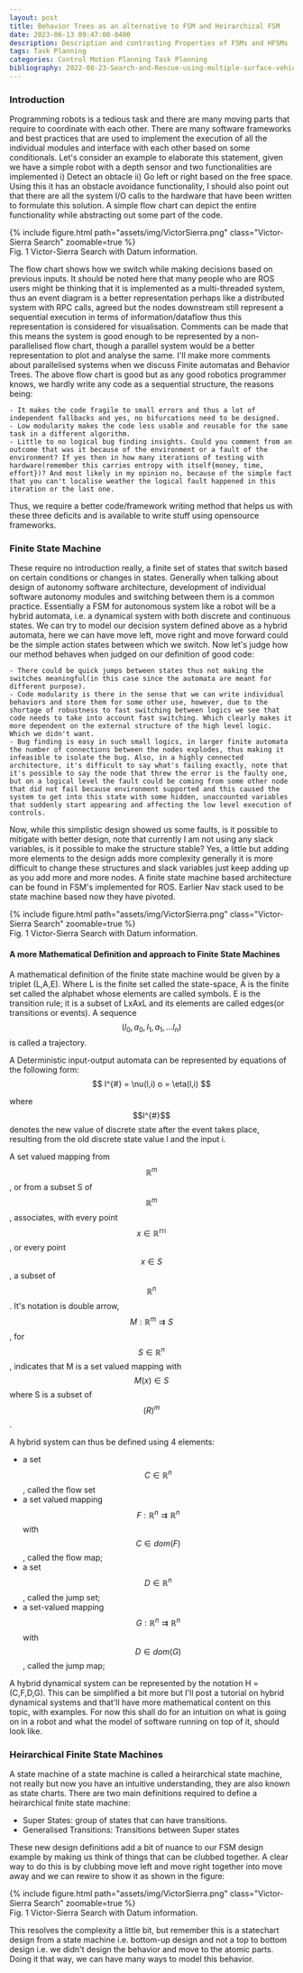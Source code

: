 ```yaml
---
layout: post
title: Behavior Trees as an alternative to FSM and Heirarchical FSM
date: 2023-06-13 09:47:00-0400
description: Description and contrasting Properties of FSMs and HFSMs 
tags: Task Planning
categories: Control Motion Planning Task Planning
bibliography: 2022-08-23-Search-and-Rescue-using-multiple-surface-vehicles.bib
---
```


### Introduction 
Programming robots is a tedious task and there are many moving parts that require to coordinate with each other. There are many software frameworks and best practices that are used to implement the execution of all the individual modules and interface with each other based on some conditionals. Let's consider an example to elaborate this statement, given we have a simple robot with a depth sensor and two functionalities are implemented i) Detect an obtacle ii) Go left or right based on the free space. Using this it has an obstacle avoidance functionality, I should also point out that there are all the system I/O calls to the hardware that have been written to formulate this solution. A simple flow chart can depict the entire functionality while abstracting out some part of the code. 

<div class="row mt-3">
    <div class="col-sm mt-3 mt-md-0">
        {% include figure.html path="assets/img/VictorSierra.png" class="Victor-Sierra Search" zoomable=true %}
    </div>
</div>
<div class="caption">
    Fig. 1 Victor-Sierra Search with Datum information.
</div>

The flow chart shows how we switch while making decisions based on previous inputs. It should be noted here that many people who are ROS users might be thinking that it is implemented as a multi-threaded system, thus an event diagram is a better representation perhaps like a distributed system with RPC calls, agreed but the nodes downstream still represent a sequential execution in terms of information/dataflow thus this representation is considered for visualisation. Comments can be made that this means the system is good enough to be represented by a non-parallelised flow chart, though a parallel system would be a better representation to plot and analyse the same. I'll make more comments about parallelised systems when we discuss Finite automatas and Behavior Trees. The above flow chart is good but as any good robotics programmer knows, we hardly write any code as a sequential structure, the reasons being: 

    - It makes the code fragile to small errors and thus a lot of independent fallbacks and yes, no bifurcations need to be designed.
    - Low modularity makes the code less usable and reusable for the same task in a different algorithm. 
    - Little to no logical bug finding insights. Could you comment from an outcome that was it because of the environment or a fault of the environment? If yes then in how many iterations of testing with hardware(remember this carries entropy with itself{money, time, effort})? And most likely in my opinion no, because of the simple fact that you can't localise weather the logical fault happened in this iteration or the last one. 
  
Thus, we require a better code/framework writing method that helps us with these three deficits and is available to write stuff using opensource frameworks. 


### Finite State Machine
These require no introduction really, a finite set of states that switch based on certain conditions or changes in states. Generally when talking about design of autonomy software architecture, development of individual software autonomy modules and switching between them is a common practice. Essentially a FSM for autonomous system like a robot will be a hybrid automata, i.e. a dynamical system with both discrete and continuous states. We can try to model our decision system defined above as a hybrid automata, here we can have move left, move right and move forward could be the simple action states between which we switch. Now let's judge how our method behaves when judged on our definition of good code: 

    - There could be quick jumps between states thus not making the switches meaningful(in this case since the automata are meant for different purpose).
    - Code modularity is there in the sense that we can write individual behaviors and store them for some other use, however, due to the shortage of robustness to fast switching between logics we see that code needs to take into account fast switching. Which clearly makes it more dependent on the external structure of the high level logic. Which we didn't want. 
    - Bug finding is easy in such small logics, in larger finite automata the number of connections between the nodes explodes, thus making it infeasible to isolate the bug. Also, in a highly connected architecture, it's difficult to say what's failing exactly, note that it's possible to say the node that threw the error is the faulty one, but on a logical level the fault could be coming from some other node that did not fail because environment supported and this caused the system to get into this state with some hidden, unaccounted variables that suddenly start appearing and affecting the low level execution of controls. 

Now, while this simplistic design showed us some faults, is it possible to mitigate with better design, note that currently I am not using any slack variables, is it possible to make the structure stable? Yes, a little but adding more elements to the design adds more complexity generally it is more difficult to change these structures and slack variables just keep adding up as you add more and more nodes. A finite state machine based architecture can be found in FSM's implemented for ROS. Earlier Nav stack used to be state machine based now they have pivoted. 

<div class="row mt-3">
    <div class="col-sm mt-3 mt-md-0">
        {% include figure.html path="assets/img/VictorSierra.png" class="Victor-Sierra Search" zoomable=true %}
    </div>
</div>
<div class="caption">
    Fig. 1 Victor-Sierra Search with Datum information.
</div>

#### A more Mathematical Definition and approach to Finite State Machines
A mathematical definition of the finite state machine would be given by a triplet (L,A,E). Where L is the finite set called the state-space, A is the finite set called the alphabet whose elements are called symbols. E is the transition rule; it is a subset of LxAxL and its elements are called edges(or transitions or events)<d-cite key="HDS-Arjan-Hans"></d-cite>. A sequence $$(l_0, a_0, l_1, a_1, ... l_n)$$ is called a trajectory. 

A Deterministic input-output automata can be represented by equations of the following form:
$$
l^{#} = \nu(l,i)
o = \eta(l,i) 
$$

where $$l^{#}$$ denotes the new value of discrete state after the event takes place, resulting from the old discrete state value l and the input i.

A set valued mapping from $$\mathbb{R}^{m}$$, or from a subset S of $$\mathbb{R}^{m}$$, associates, with every point $$ x \in \mathbb{R^m}$$, or every point $$ x \in S $$, a subset of $$ \mathbb{R}^{n}$$. It's notation is double arrow, $$M: \mathbb{R}^{m} \rightrightarrows S$$, for $$S \in \mathbb{R}^{n}$$, indicates that M is a set valued mapping with $$M(x) \in S$$ where S is a subset of $$ \mathbb(R)^m$$.

A hybrid system can thus be defined using 4 elements:
- a set $$ C \in \mathbb{R}^n$$, called the flow set
- a set valued mapping $$ F: \mathbb{R}^n \rightrightarrows \mathbb{R}^n$$ with $$ C \in dom(F)$$, called the flow map;
- a set $$ D \in \mathbb{R}^n$$, called the jump set;
- a set-valued mapping $$ G: \mathbb{R}^n \rightrightarrows \mathbb{R}^n$$ with $$ D \in dom(G)$$, called the jump map;

A hybrid dynamical system can be represented by the notation H = (C,F,D,G). This can be simplified a bit more but I'll post a tutorial on hybrid dynamical systems and that'll have more mathematical content on this topic, with examples. For now this shall do for an intuition on what is going on in a robot and what the model of software running on top of it, should look like.

### Heirarchical Finite State Machines

A state machine of a state machine is called a heirarchical state machine, not really but now you have an intuitive understanding, they are also known as state charts. There are two main definitions required to define a heirarchical finite state machine:

- Super States: group of states that can have transitions. 
- Generalised Transitions: Transitions between Super states

These new design definitions add a bit of nuance to our FSM design example by making us think of things that can be clubbed together. A clear way to do this is by clubbing move left and move right together into move away and we can rewire to show it as shown in the figure:

<div class="row mt-3">
    <div class="col-sm mt-3 mt-md-0">
        {% include figure.html path="assets/img/VictorSierra.png" class="Victor-Sierra Search" zoomable=true %}
    </div>
</div>
<div class="caption">
    Fig. 1 Victor-Sierra Search with Datum information.
</div>

This resolves the complexity a little bit, but remember this is a statechart design from a state machine i.e. bottom-up design and not a top to bottom design i.e. we didn't design the behavior and move to the atomic parts. Doing it that way, we can have many ways to model this behavior. 